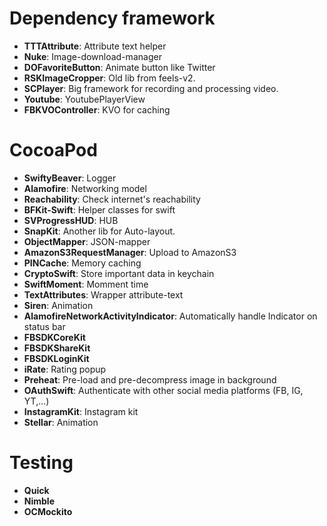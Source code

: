# Dependency framework
+ **TTTAttribute**: Attribute text helper
+ **Nuke**: Image-download-manager
+ **DOFavoriteButton**: Animate button like Twitter
+ **RSKImageCropper**: Old lib from feels-v2.
+ **SCPlayer**: Big framework for recording and processing video.
+ **Youtube**: YoutubePlayerView
+ **FBKVOController**: KVO for caching

# CocoaPod
+ **SwiftyBeaver**: Logger  
+ **Alamofire**: Networking model  
+ **Reachability**: Check internet's reachability  
+ **BFKit-Swift**: Helper classes for swift  
+ **SVProgressHUD**: HUB  
+ **SnapKit**: Another lib for Auto-layout.  
+ **ObjectMapper**: JSON-mapper  
+ **AmazonS3RequestManager**: Upload to AmazonS3  
+ **PINCache**: Memory caching  
+ **CryptoSwift**: Store important data in keychain  
+ **SwiftMoment**: Momment time  
+ **TextAttributes**: Wrapper attribute-text  
+ **Siren**: Animation  
+ **AlamofireNetworkActivityIndicator**: Automatically handle Indicator on status bar  
+ **FBSDKCoreKit**  
+ **FBSDKShareKit**  
+ **FBSDKLoginKit**  
+ **iRate**: Rating popup  
+ **Preheat**: Pre-load and pre-decompress image in background  
+ **OAuthSwift**: Authenticate with other social media platforms (FB, IG, YT,...)  
+ **InstagramKit**: Instagram kit  
+ **Stellar**: Animation  
  
# Testing
+ **Quick**  
+ **Nimble**  
+ **OCMockito**  